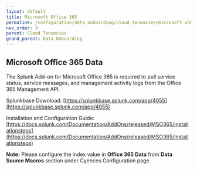 ```yaml
---
layout: default
title: Microsoft Office 365
permalink: /configuration/data_onboarding/cloud_tenancies/microsoft_o365/
nav_order: 3
parent: Cloud Tenancies 
grand_parent: Data Onboarding
---
```


## **Microsoft Office 365 Data**

The Splunk Add-on for Microsoft Office 365 is required to pull service status, service messages, and management activity logs from the Office 365 Management API. 

Splunkbase Download:
[https://splunkbase.splunk.com/app/4055](https://splunkbase.splunk.com/app/4055)

Installation and Configuration Guide:
[https://docs.splunk.com/Documentation/AddOns/released/MSO365/Installationsteps](https://docs.splunk.com/Documentation/AddOns/released/MSO365/Installationsteps)


**Note:** Please configure the index value in **Office 365 Data** from **Data Source Macros** section under Cyences Configuration page.

[comment]: <> (TODO_LATER: add estimated data size)